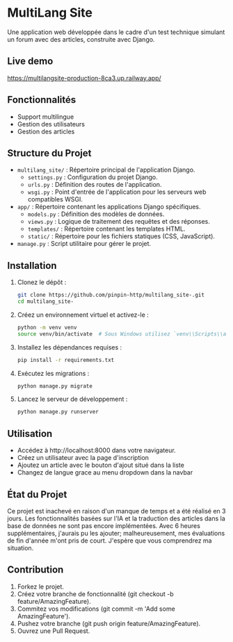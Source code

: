 # MultiLang Site

Une application web développée dans le cadre d'un test technique simulant un forum avec des articles, construite avec Django.

## Live demo

https://multilangsite-production-8ca3.up.railway.app/


## Fonctionnalités

- Support multilingue
- Gestion des utilisateurs
- Gestion des articles

## Structure du Projet

- `multilang_site/` : Répertoire principal de l'application Django.
  - `settings.py` : Configuration du projet Django.
  - `urls.py` : Définition des routes de l'application.
  - `wsgi.py` : Point d'entrée de l'application pour les serveurs web compatibles WSGI.
- `app/` : Répertoire contenant les applications Django spécifiques.
  - `models.py` : Définition des modèles de données.
  - `views.py` : Logique de traitement des requêtes et des réponses.
  - `templates/` : Répertoire contenant les templates HTML.
  - `static/` : Répertoire pour les fichiers statiques (CSS, JavaScript).
- `manage.py` : Script utilitaire pour gérer le projet.

## Installation

1. Clonez le dépôt :
   ```bash
   git clone https://github.com/pinpin-http/multilang_site-.git
   cd multilang_site-
2. Créez un environnement virtuel et activez-le :
    ```bash
    python -m venv venv
    source venv/bin/activate  # Sous Windows utilisez `venv\\Scripts\\activate`
    ```
3. Installez les dépendances requises :
     ```bash
     pip install -r requirements.txt
    ```
4. Exécutez les migrations :
    ```bash
    python manage.py migrate
    ```
5. Lancez le serveur de développement :
    ```bash
    python manage.py runserver
    ```
## Utilisation
- Accédez à http://localhost:8000 dans votre navigateur.
- Créez un utilisateur avec la page d'inscription
- Ajoutez un article avec le bouton d'ajout situé dans la liste 
- Changez de langue grace au menu dropdown dans la navbar

## État du Projet
Ce projet est inachevé en raison d'un manque de temps et a été réalisé en 3 jours. Les fonctionnalités basées sur l'IA et la traduction des articles dans la base de données ne sont pas encore implémentées. Avec 6 heures supplémentaires, j'aurais pu les ajouter; malheureusement, mes évaluations de fin d'année m'ont pris de court. J'espère que vous comprendrez ma situation.

## Contribution
 1. Forkez le projet.
 2. Créez votre branche de fonctionnalité (git checkout -b feature/AmazingFeature).
 3. Commitez vos modifications (git commit -m 'Add some AmazingFeature').
 4. Pushez votre branche (git push origin feature/AmazingFeature).
 5. Ouvrez une Pull Request.


